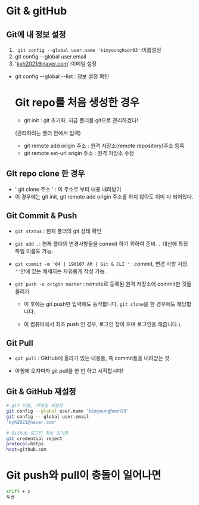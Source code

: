 # Git & gitHub

## Git에 내 정보 설정

1. ` git config --global user.name 'kimyounghoon93'`:이름설정
2. git config --global user.email
3. 'kyh2021@naver.com':이메일 설정

* git config --global --list : 정보 설정 확인 

  # Git repo를 처음 생성한 경우

  * git init : git 초기화. 지금 폴더를 git으로 관리하겠다!

  (관리하려는 폴더 안에서 입력)

  * git remote add origin 주소 : 원격 저장소(remote repository)주소 등록
  * git remote set-url origin 주소 : 원격 저장소 수정



## GIt repo clone 한 경우

*  ' git clone 주소 ' : 이 주소로 부터 내용 내려받기 
  * 이 경우에는 git init, git remote add origin 주소를 하지 않아도 이미 다 되어있다.



## Git Commit & Push

* `git status` : 현재 폴더의 git 상태 확인

* `git add .`: 현재 폴더의 변경사항들을 commit 하기 위하여 준비. `.` 대신에 특정 파일 이름도 가능.

* `git commit -m '04 | 190107 AM | Git & CLI '` : commit, 변경 사항 저장. `''`안에 있는 메세지는 자유롭게 작성 가능.

* `git push -u origin master` : remote로 등록된 원격 저장소에 commit한 것들 올리기

  * 이 후에는 git push만 입력해도 동작합니다. `git clone`을 한 경우에도 해당합니다.

  * 이 컴퓨터에서 최초 push 인 경우, 로그인 창이 뜨며 로그인을 해줍니다.\


## Git Pull

* `git pull` : GitHub에 올라가 있는 내용들, 즉 commit들을 내려받는 것.

* 아침에 오자마자 git pull을 한 번 하고 시작합시다!

   



## Git & GitHub 재설정

```bash
# git 이름, 이메일 재설정
git config --global user.name 'kimyounghoon93'
git config -- global user.email
'kyh2021@naver.com'

# GitHub 로그인 정보 초기화
git credential reject
protocol=https
host=github.com
```



# Git push와 pull이 충돌이 일어나면

```bash
shift + z
두번
```


